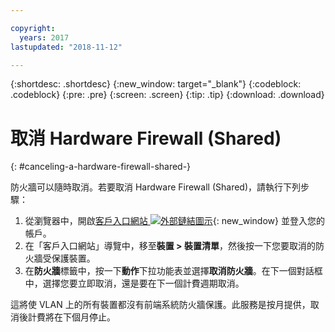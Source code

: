 ```yaml
---

copyright:
  years: 2017
lastupdated: "2018-11-12"

---
```


{:shortdesc: .shortdesc}
{:new_window: target="_blank"}
{:codeblock: .codeblock}
{:pre: .pre}
{:screen: .screen}
{:tip: .tip}
{:download: .download}

# 取消 Hardware Firewall (Shared)
{: #canceling-a-hardware-firewall-shared-}

防火牆可以隨時取消。若要取消 Hardware Firewall (Shared)，請執行下列步驟： 

1. 從瀏覽器中，開啟[客戶入口網站 ![外部鏈結圖示](../../icons/launch-glyph.svg "外部鏈結圖示")](https://control.softlayer.com/){: new_window} 並登入您的帳戶。
2. 在「客戶入口網站」導覽中，移至**裝置 > 裝置清單**，然後按一下您要取消的防火牆受保護裝置。
3.  在**防火牆**標籤中，按一下**動作**下拉功能表並選擇**取消防火牆**。在下一個對話框中，選擇您要立即取消，還是要在下一個計費週期取消。

這將使 VLAN 上的所有裝置都沒有前端系統防火牆保護。此服務是按月提供，取消後計費將在下個月停止。
